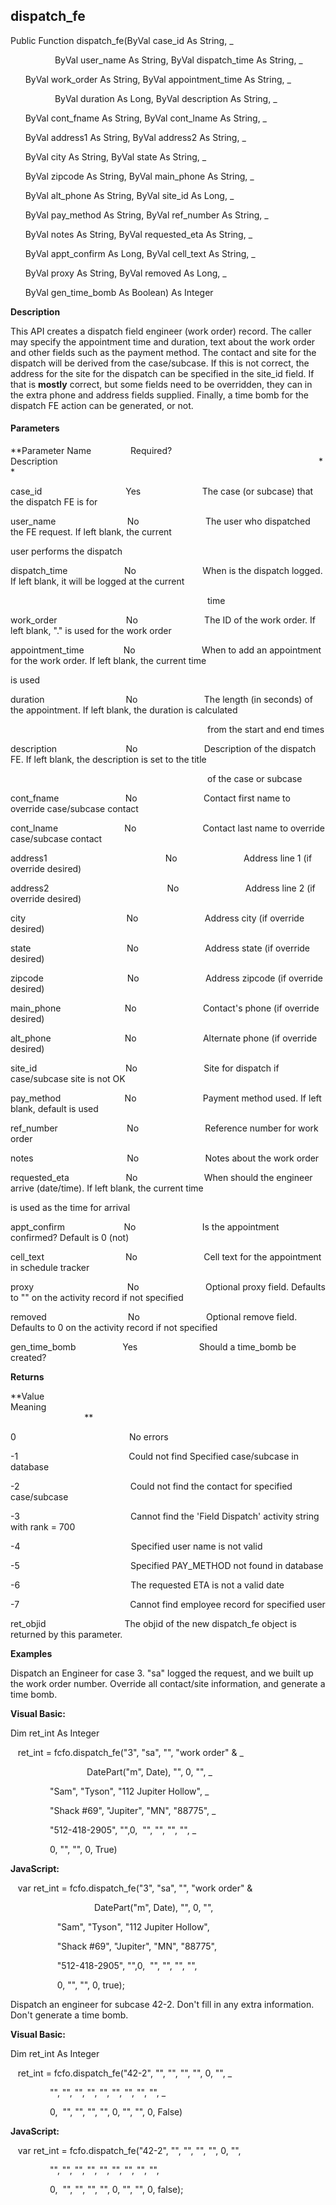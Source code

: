 dispatch_fe
-----------

Public Function dispatch_fe(ByVal case_id As String, _

                  ByVal user_name As String, ByVal dispatch_time As String, _

      ByVal work_order As String, ByVal appointment_time As String, _

                  ByVal duration As Long, ByVal description As String, _

      ByVal cont_fname As String, ByVal cont_lname As String, _

      ByVal address1 As String, ByVal address2 As String, _

      ByVal city As String, ByVal state As String, _

      ByVal zipcode As String, ByVal main_phone As String, _

      ByVal alt_phone As String, ByVal site_id As Long, _

      ByVal pay_method As String, ByVal ref_number As String, _

      ByVal notes As String, ByVal requested_eta As String, _

      ByVal appt_confirm As Long, ByVal cell_text As String, _

      ByVal proxy As String, ByVal removed As Long, _

      ByVal gen_time_bomb As Boolean) As Integer

**Description**

This API creates a dispatch field engineer (work order) record. The caller may specify the appointment time and duration, text about the work order and other fields such as the payment method. The contact and site for the dispatch will be derived from the case/subcase. If this is not correct, the address for the site for the dispatch can be specified in the site_id field. If that is **mostly** correct, but some fields need to be overridden, they can in the extra phone and address fields supplied. Finally, a time bomb for the dispatch FE action can be generated, or not.

#### Parameters
**Parameter Name                Required?             Description                                                                                                          **

case_id                                  Yes                         The case (or subcase) that the dispatch FE is for

user_name                             No                           The user who dispatched the FE request. If left blank, the current

user performs the dispatch

dispatch_time                       No                           When is the dispatch logged. If left blank, it will be logged at the current

                                                                                time

work_order                            No                           The ID of the work order. If left blank, "." is used for the work order

appointment_time                No                           When to add an appointment for the work order. If left blank, the current time

is used

duration                                 No                           The length (in seconds) of the appointment. If left blank, the duration is calculated

                                                                                from the start and end times

description                            No                           Description of the dispatch FE. If left blank, the description is set to the title

                                                                                of the case or subcase

cont_fname                           No                           Contact first name to override case/subcase contact

cont_lname                           No                           Contact last name to override case/subcase contact

address1                                                No                           Address line 1 (if override desired)

address2                                                No                           Address line 2 (if override desired)

city                                         No                           Address city (if override desired)

state                                       No                           Address state (if override desired)

zipcode                                  No                           Address zipcode (if override desired)

main_phone                          No                           Contact's phone (if override desired)

alt_phone                              No                           Alternate phone (if override desired)

site_id                                    No                           Site for dispatch if case/subcase site is not OK

pay_method                          No                           Payment method used. If left blank, default is used

ref_number                            No                           Reference number for work order

notes                                      No                           Notes about the work order

requested_eta                       No                           When should the engineer arrive (date/time). If left blank, the current time

is used as the time for arrival

appt_confirm                        No                           Is the appointment confirmed? Default is 0 (not)

cell_text                                 No                           Cell text for the appointment in schedule tracker

proxy                                      No                           Optional proxy field. Defaults to "" on the activity record if not specified

removed                                 No                           Optional remove field. Defaults to 0 on the activity record if not specified

gen_time_bomb                   Yes                         Should a time_bomb be created?

**Returns**

**Value                                     Meaning                                                                                                                                               **

0                                              No errors

-1                                             Could not find Specified case/subcase in database

-2                                             Could not find the contact for specified case/subcase

-3                                             Cannot find the 'Field Dispatch' activity string with rank = 700

-4                                             Specified user name is not valid

-5                                             Specified PAY_METHOD not found in database

-6                                             The requested ETA is not a valid date

-7                                             Cannot find employee record for specified user

ret_objid                                The objid of the new dispatch_fe object is returned by this parameter.

**Examples**

 Dispatch an Engineer for case 3. "sa" logged the request, and we built up the work order number. Override all contact/site information, and generate a time bomb.

**Visual Basic:**

Dim ret_int As Integer

   ret_int = fcfo.dispatch_fe("3", "sa", "", "work order" & _

                               DatePart("m", Date), "", 0, "", _

                "Sam", "Tyson", "112 Jupiter Hollow", _

                "Shack #69", "Jupiter", "MN", "88775", _

                "512-418-2905", "",0,  "", "", "", "", _

                0, "", "", 0, True)

**JavaScript:**

   var ret_int = fcfo.dispatch_fe("3", "sa", "", "work order" &

                                  DatePart("m", Date), "", 0, "",

                   "Sam", "Tyson", "112 Jupiter Hollow",

                   "Shack #69", "Jupiter", "MN", "88775",

                   "512-418-2905", "",0,  "", "", "", "",

                   0, "", "", 0, true);

 Dispatch an engineer for subcase 42-2. Don't fill in any extra information. Don't generate a time bomb.

**Visual Basic:**

Dim ret_int As Integer

   ret_int = fcfo.dispatch_fe("42-2", "", "", "", "", 0, "", _

                "", "", "", "", "", "", "", "", "", _

                0,  "", "", "", "", 0, "", "", 0, False)

**JavaScript:**

   var ret_int = fcfo.dispatch_fe("42-2", "", "", "", "", 0, "",

                "", "", "", "", "", "", "", "", "",

                0,  "", "", "", "", 0, "", "", 0, false);